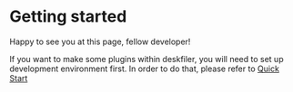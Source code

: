 # Getting started

Happy to see you at this page, fellow developer!

If you want to make some plugins within deskfiler, you will need to set up development environment
first. In order to do that, please refer to [Quick Start](./quick-start.md)
